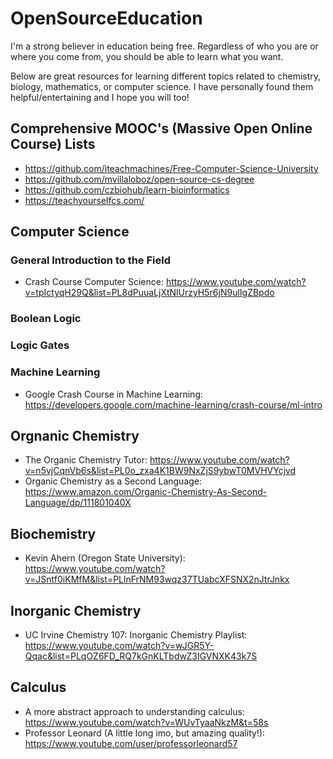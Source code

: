 # OpenSourceEducation
I'm a strong believer in education being free. Regardless of who you are or where you come from, you should be able to learn what you want. 

Below are great resources for learning different topics related to chemistry, biology, mathematics, or computer science. I have personally found them helpful/entertaining and I hope you will too! 

## Comprehensive MOOC's (Massive Open Online Course) Lists
  * https://github.com/iteachmachines/Free-Computer-Science-University 
  * https://github.com/mvillaloboz/open-source-cs-degree 
  * https://github.com/czbiohub/learn-bioinformatics 
  * https://teachyourselfcs.com/

## Computer Science
  ### General Introduction to the Field 
  * Crash Course Computer Science: https://www.youtube.com/watch?v=tpIctyqH29Q&list=PL8dPuuaLjXtNlUrzyH5r6jN9ulIgZBpdo
  ### Boolean Logic 
  
  ### Logic Gates
  
  ### Machine Learning
  * Google Crash Course in Machine Learning: https://developers.google.com/machine-learning/crash-course/ml-intro


## Orgnanic Chemistry
  * The Organic Chemistry Tutor: https://www.youtube.com/watch?v=n5vjCqnVb6s&list=PL0o_zxa4K1BW9NxZjS9ybwT0MVHVYcjvd 
  * Organic Chemistry as a Second Language: https://www.amazon.com/Organic-Chemistry-As-Second-Language/dp/111801040X  

## Biochemistry
  * Kevin Ahern (Oregon State University): https://www.youtube.com/watch?v=JSntf0iKMfM&list=PLlnFrNM93wqz37TUabcXFSNX2nJtrJnkx 

## Inorganic Chemistry
  * UC Irvine Chemistry 107: Inorganic Chemistry Playlist: https://www.youtube.com/watch?v=wJGR5Y-Qqac&list=PLqOZ6FD_RQ7kGnKLTbdwZ3IGVNXK43k7S  

## Calculus
  * A more abstract approach to understanding calculus: https://www.youtube.com/watch?v=WUvTyaaNkzM&t=58s 
  * Professor Leonard (A little long imo, but amazing quality!): https://www.youtube.com/user/professorleonard57
